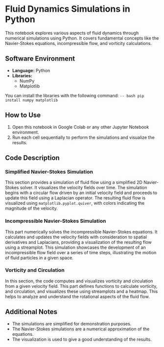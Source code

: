 # Fluid Dynamics Simulations in Python

This notebook explores various aspects of fluid dynamics through numerical simulations using Python. It covers fundamental concepts like the Navier-Stokes equations, incompressible flow, and vorticity calculations.

## Software Environment
*   **Language:** Python
*   **Libraries:**
    *   NumPy
    *   Matplotlib

You can install the libraries with the following command:
     `-- bash pip install numpy matplotlib`

## How to Use

1.  Open this notebook in Google Colab or any other Jupyter Notebook environment.
2.  Run each cell sequentially to perform the simulations and visualize the results.

## Code Description

### Simplified Navier-Stokes Simulation

This section provides a simulation of fluid flow using a simplified 2D Navier-Stokes solver. It visualizes the velocity fields over time. The simulation begins with a circular flow driven by an initial velocity field and proceeds to update this field using a Laplacian operator. The resulting fluid flow is visualized using `matplotlib.pyplot.quiver`, with colors indicating the magnitude of the velocity.

### Incompressible Navier-Stokes Simulation

This part numerically solves the incompressible Navier-Stokes equations. It calculates and updates the velocity fields with consideration to spatial derivatives and Laplacians, providing a visualization of the resulting flow using a streamplot. This simulation showcases the development of an incompressible flow field over a series of time steps, illustrating the motion of fluid particles in a given space.

### Vorticity and Circulation

In this section, the code computes and visualizes vorticity and circulation from a given velocity field. This part defines functions to calculate vorticity, and circulation, and visualizes these using streamplots and a heatmap. This helps to analyze and understand the rotational aspects of the fluid flow.

## Additional Notes

*   The simulations are simplified for demonstration purposes.
*   The Navier-Stokes simulations are a numerical approximation of the equations.
*   The visualization is used to give a good understanding of the results.